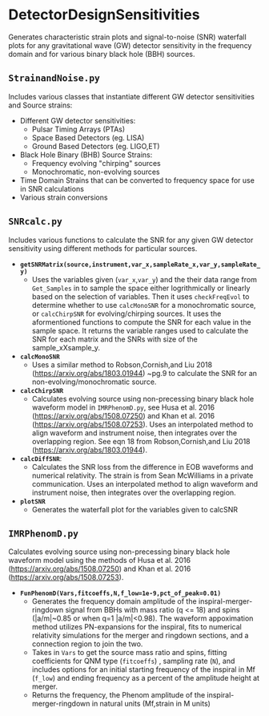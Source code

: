 # DetectorDesignSensitivities
Generates characteristic strain plots and signal-to-noise (SNR) waterfall plots for any gravitational wave (GW) detector sensitivity in the frequency domain and for various binary black hole (BBH) sources.

## `StrainandNoise.py`
Includes various classes that instantiate different GW detector sensitivities and Source strains: 
* Different GW detector sensitivities:
	* Pulsar Timing Arrays (PTAs)
	* Space Based Detectors (eg. LISA)
	* Ground Based Detectors (eg. LIGO,ET)
* Black Hole Binary (BHB) Source Strains:
	* Frequency evolving "chirping" sources
	* Monochromatic, non-evolving sources
* Time Domain Strains that can be converted to frequency space for use in SNR calculations
* Various strain conversions

## `SNRcalc.py`
Includes various functions to calculate the SNR for any given GW detector sensitivity using different methods for particular sources.

* __`getSNRMatrix(source,instrument,var_x,sampleRate_x,var_y,sampleRate_y)`__
	* Uses the variables given (`var_x`,`var_y`) and the their data range from `Get_Samples` in to sample the space either logrithmically or linearly based on the selection of variables. Then it uses `checkFreqEvol` to determine whether to use `calcMonoSNR` for a monochromatic source, or `calcChirpSNR` for evolving/chirping sources. It uses the aformentioned functions to compute the SNR for each value in the sample space. It returns the variable ranges used to calculate the SNR for each matrix and the SNRs with size of the sample_xXsample_y.
* __`calcMonoSNR`__
	* Uses a similar method to Robson,Cornish,and Liu 2018 (https://arxiv.org/abs/1803.01944) ~pg.9 to calculate the SNR for an non-evolving/monochromatic source.
* __`calcChirpSNR`__
	* Calculates evolving source using non-precessing binary black hole waveform model in `IMRPhenomD.py`, see Husa et al. 2016 (https://arxiv.org/abs/1508.07250) and Khan et al. 2016 (https://arxiv.org/abs/1508.07253). Uses an interpolated method to align waveform and instrument noise, then integrates over the overlapping region. See eqn 18 from Robson,Cornish,and Liu 2018 (https://arxiv.org/abs/1803.01944).
* __`calcDiffSNR`__:
    * Calculates the SNR loss from the difference in EOB waveforms and numerical relativity. The strain is from Sean McWilliams in a private communication. Uses an interpolated method to align waveform and instrument noise, then integrates over the overlapping region.
* __`plotSNR`__
	* Generates the waterfall plot for the variables given to calcSNR 
## `IMRPhenomD.py`
Calculates evolving source using non-precessing binary black hole waveform model using the methods of Husa et al. 2016 (https://arxiv.org/abs/1508.07250) and Khan et al. 2016 (https://arxiv.org/abs/1508.07253).
* __`FunPhenomD(Vars,fitcoeffs,N,f_low=1e-9,pct_of_peak=0.01)`__
	* Generates the frequency domain amplitude of the inspiral-merger-ringdown signal from BBHs with mass ratio (q <= 18) and spins (|a/m|~0.85 or when q=1 |a/m|<0.98). The waveform appoximation method utilizes PN-expansions for the inspiral, fits to numerical relativity simulations for the merger and ringdown sections, and a connection region to join the two.
	* Takes in `Vars` to get the source mass ratio and spins,
    fitting coefficients for QNM type (`fitcoeffs`) , sampling rate (`N`), and includes options for an initial starting frequency of the inspiral in Mf (`f_low`) and ending frequency as a percent of the amplitude height at merger.
    * Returns the frequency, the Phenom amplitude of the inspiral-merger-ringdown in natural units (Mf,strain in M units)


